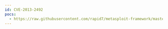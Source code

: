 ```yaml
---
id: CVE-2013-2492
pocs:
  - https://raw.githubusercontent.com/rapid7/metasploit-framework/master/modules/exploits/windows/misc/fb_cnct_group.rb
---
```

